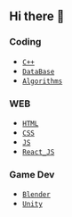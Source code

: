 ## Hi there 👋

### Coding
- [`C++`](./Note/C++/01_시작하기.md)
- [`DataBase`]()
- [`Algorithms`]()

### WEB
- [`HTML`]()
- [`CSS`]()
- [`JS`]()
- [`React_JS`]()

### Game Dev
- [`Blender`]()
- [`Unity`]()